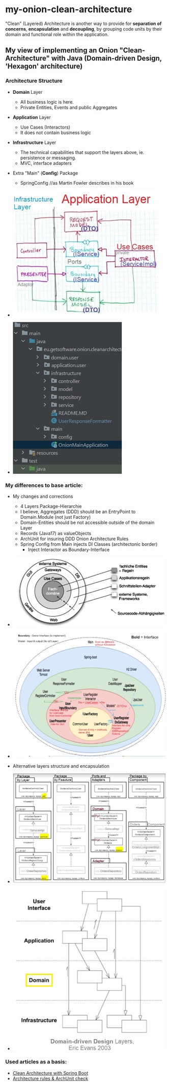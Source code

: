 # my-onion-clean-architecture

"Clean" (Layered) Architecture is another way to provide for <b>separation of concerns</b>, <b>encapsulation</b> and <b>decoupling</b>, by grouping code units by their domain and functional role within the application.

## My view of implementing an Onion "Clean-Architecture" with Java (Domain-driven Design, 'Hexagon' architecture) 

### Architecture Structure
- <b>Domain</b> Layer
  - All business logic is here. 
  - Private Entities, Events and public Aggregates
- <b>Application</b> Layer
  - Use Cases (Interactors)
  - It does not contain business logic 
- <b>Infrastructure</b> Layer
  - The technical capabilities that support the layers above, ie. persistence or messaging.
  - MVC, interface adapters
- Extra "Main" (<b>Config</b>) Package
  - SpringConfig //as Martin Fowler describes in his book

- ![cross the architectonic boundaries](/docs/img/onion1.JPG)
- ![structure](/docs/img/onion0.jpg)

### My differences to base article:
- My changes and corrections
    - 4 Layers Package-Hierarchie
    - I believe, Aggregates (DDD) should be an EntryPoint to Domain.Module (not just Factory)
    - Domain-Entities should be not accessible outside of the domain Layer
    - Records (Java17) as valueObjects
    - ArchUnit for insuring DDD Onion Architecture Rules
    - Spring Config from Main injects DI Classes (architectonic border)
        - Inject Interactor as Boundary-Interface


- ![onion layers](/docs/img/onion3.JPG)
- ![onion layers interactions](/docs/img/onion2.JPG)
- Alternative layers structure and encapsulation
- ![alternative layers encapsulation](/docs/img/other_layers.JPG)
- ![DDD layers](/docs/img/ddd_layers.jpg)

### Used articles as a basis:

- [Clean Architecture with Spring Boot](https://www.baeldung.com/spring-boot-clean-architecture)
- [Architecture rules & ArchUnit check](https://www.jvt.me/posts/2022/01/28/spring-boot-onion-architecture/)
